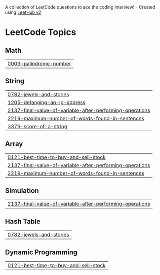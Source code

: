 A collection of LeetCode questions to ace the coding interview! - Created using [LeetHub v2](https://github.com/arunbhardwaj/LeetHub-2.0)
<!---LeetCode Topics Start-->
# LeetCode Topics
## Math
|  |
| ------- |
| [0009-palindrome-number](https://github.com/naveenvatti2003/Coding/tree/master/0009-palindrome-number) |
## String
|  |
| ------- |
| [0782-jewels-and-stones](https://github.com/naveenvatti2003/Coding/tree/master/0782-jewels-and-stones) |
| [1205-defanging-an-ip-address](https://github.com/naveenvatti2003/Coding/tree/master/1205-defanging-an-ip-address) |
| [2137-final-value-of-variable-after-performing-operations](https://github.com/naveenvatti2003/Coding/tree/master/2137-final-value-of-variable-after-performing-operations) |
| [2219-maximum-number-of-words-found-in-sentences](https://github.com/naveenvatti2003/Coding/tree/master/2219-maximum-number-of-words-found-in-sentences) |
| [3379-score-of-a-string](https://github.com/naveenvatti2003/Coding/tree/master/3379-score-of-a-string) |
## Array
|  |
| ------- |
| [0121-best-time-to-buy-and-sell-stock](https://github.com/naveenvatti2003/Coding/tree/master/0121-best-time-to-buy-and-sell-stock) |
| [2137-final-value-of-variable-after-performing-operations](https://github.com/naveenvatti2003/Coding/tree/master/2137-final-value-of-variable-after-performing-operations) |
| [2219-maximum-number-of-words-found-in-sentences](https://github.com/naveenvatti2003/Coding/tree/master/2219-maximum-number-of-words-found-in-sentences) |
## Simulation
|  |
| ------- |
| [2137-final-value-of-variable-after-performing-operations](https://github.com/naveenvatti2003/Coding/tree/master/2137-final-value-of-variable-after-performing-operations) |
## Hash Table
|  |
| ------- |
| [0782-jewels-and-stones](https://github.com/naveenvatti2003/Coding/tree/master/0782-jewels-and-stones) |
## Dynamic Programming
|  |
| ------- |
| [0121-best-time-to-buy-and-sell-stock](https://github.com/naveenvatti2003/Coding/tree/master/0121-best-time-to-buy-and-sell-stock) |
<!---LeetCode Topics End-->